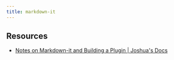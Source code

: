 ```yaml
---
title: markdown-it
---
```


## Resources

- [Notes on Markdown-it and Building a Plugin | Joshua's Docs](https://docs.joshuatz.com/cheatsheets/node-and-npm/markdown-it/)

